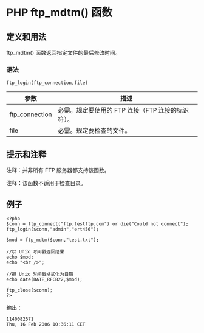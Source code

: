# PHP ftp_mdtm() 函数



## 定义和用法

ftp_mdtm() 函数返回指定文件的最后修改时间。

### 语法

```
ftp_login(ftp_connection,file)
```

| 参数 | 描述 |
| --- | --- |
| ftp_connection | 必需。规定要使用的 FTP 连接（FTP 连接的标识符）。 |
| file | 必需。规定要检查的文件。 |

## 提示和注释

注释：并非所有 FTP 服务器都支持该函数。

注释：该函数不适用于检查目录。

## 例子

```
<?php
$conn = ftp_connect("ftp.testftp.com") or die("Could not connect");
ftp_login($conn,"admin","ert456");

$mod = ftp_mdtm($conn,"test.txt");

//以 Unix 时间戳返回结果
echo $mod;
echo "<br />";

//把 Unix 时间戳格式化为日期
echo date(DATE_RFC822,$mod);

ftp_close($conn);
?>
```

输出：

```
1140082571
Thu, 16 Feb 2006 10:36:11 CET
```



